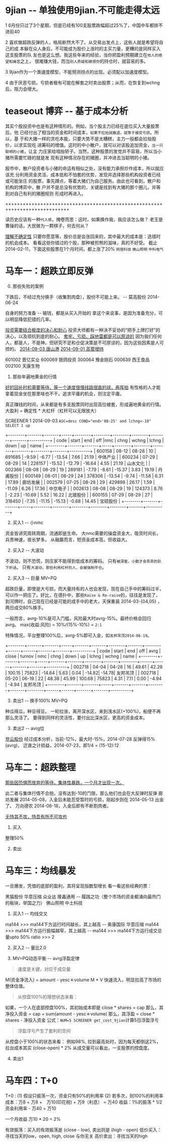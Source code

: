 # 9jian -- 单独使用9jian.不可能走得太远

1 6月份只过了3个星期，但是已经有100支股票跌幅超过25%了，中国中车都排不进前40
  [](http://ww1.sinaimg.cn/bmiddle/8d354b32jw1et9ckc0yaij208v1qddx6.jpg)

2 喜欢做超跌反弹的人，格局断然大不了。从交易出发点上，这些人就是希望将自己的成
  本躲在众人身后，不可能成为股价上涨时的主买力量，更糟的是同样买入这支股票的队
  友也是这么想。我这些年来的经验，当你把盈利预期建立在`他人的绝望和痛苦`之上，
  很难赚大钱，而当`别人质疑和嫉恨你`的持仓时，就容易的多。

3 9jian作为一个类速度模型，不能预测拐点的出现。必须配以加速度模型。

4 由于厌恶亏损，亏损者极有可能在解套之时卖出股票；从而，在恢复到wchng后，阻力会增大。

# teaseout 博弈 -- 基于成本分析

  其实个股投资中也是有这种情形的。例如，当个股主力已经在底位买入大量股票后，他
  已经付出了相当的资金和时间成本，`如果不拉抬就撤退，就等于接受亏损`。所以，基
  于和大猪一样的贪吃本能，只要大势不是太糟糕，主力一般都会拉抬股价，以求实现吃
  进筹码的增值。这时的中小散户，就可以对该股追加资金，`当一只聪明的小猪`，让主
  力庄家给咱抬轿子。当然，这种股票的发觉并不容易，所以当小猪所需要忙碌的就是发
  现有这种情况存在的猪圈，并冲进去当聪明的小猪。

  股市中，散户投资者与小猪的命运有相似之处，没有能力承担炒作成本，所以就应该充
  分利用资金灵活、成本低和不怕套的优势，发现并选择那些机构投资者已经或可能坐庄
  的股票，事先蹲点，等着大猪们为自己服务。由此也可看到，散户和机构的博弈中，散
  户并不是总没有优势的，关键是找到有大猪的那个圈儿，并等到对自己有利的猪圈规则
  形成时再进入。

  ++++++++++++++++++++++++++++++++++++++++++++++++++++++++++++++++++++++++++++

  读历史应该有一种`代入感`，掩卷而思：这时，如果换作我，我应该怎么做？
  老王是曹操的话，大民做为一颗棋子，何去何从？

  [理解不确定性](如何少出错)
  只要你愿意等，股价总是会涨回来的，其中最大的成本是：选错时的机会成本。
  看看这些你错过的个股，那种被煎熬的滋味，真的不好受。
  截止2014-02-11，下面这些股票在1个月时间，都上涨了20%
  `网宿科技` `佛山照明` `中科电气`

# 马车一：超跌立即反弹

0. 那些失败的案例

  下跌后，不经过充分换手（收集割肉盘），股份不可能上来。 -- 莫高股份 2014-06-24

  自身的努力准备 -- 输钱，都是从买入开始的
  拿这个来说事，是因为准备充分，可以明显降低犯错的几率。

  [投资需要结合极度的决心和耐心]()
  投资大师都有一种决不妥协的“把手上牌打好”的决心，以及顽抗到底的耐心。
  [套牢、亏损、踩地雷都是可以原谅的]()
  因为我们任何人，都是人，不是神。但研究不足和仓促决策是不可原谅的，因为这些因素是人可控的。
  [2014-09-03 唐山港](不做功课，而在如此的高位买入，实为不可饶恕)
  [2014-09-01 高管增持](如果周一早上能花时间研究，更能有傲人战绩)

  601002  晋亿实业
  600069  银鸽投资
  300064  豫金刚石
  000639  西王食品
  002100  天康生物

1. 那些年遍地黄金的行情

  [好的回补时机需要等待，等一个速度很慢线路很直的球，再挥拍]()
  有性格的人才能拿着现金坐在那里啥也不干。追求平庸的机会，则注定平庸。

  真正赚钱的时间，从来都是有多支股票同时出现高位被套，形成遍地黄金的行情。
  大盈利 = 确定性 * 大杠杆（杠杆可以无限放大）

  SCREENER 1 2014-09-03
  `ASC=desc COND="end>'08-25' and lchng<-10" SELECT 1 up`

  +--------+-------+-------+-----+--------+--------+--------+--------+--------+-------+----------+
  | code   | start | end   | off |nmc     | chng   | wchng  | lchng  | down   | up    | name     |
  +--------+-------+-------+-----+--------+--------+--------+--------+--------+-------+----------+
  | 600158 | 08-12 | 08-28 |  10 | 691685 |  -9.59 |  -6.77 | -13.54 |   7.66 | 21.19 | 中体产业 |
  | 600234 | 07-29 | 08-29 |  14 | 228157 | -15.52 | -12.79 | -16.64 |   4.55 | 21.19 | 山水文化 |
  | 002366 | 08-08 | 08-29 |  19 | 289181 |  -7.79 |  -8.61 | -15.37 |   3.83 | 19.19 | 丹甫股份 |
  | 600149 | 08-01 | 08-29 |  24 | 378306 | -13.54 |  -9.74 | -11.58 |   6.31 | 17.89 | 廊坊发展 |
  | 002579 | 07-25 | 08-28 |  29 | 429898 |  26.17 |   1.59 | -11.09 |   6.26 | 17.36 | 中京电子 |
  | 002613 | 08-08 | 08-29 |  19 | 124373 |   8.76 |  -2.23 | -10.69 |   5.52 | 16.22 | 北玻股份 |
  | 600155 | 07-29 | 08-29 |  27 | 318450 |  -7.35 | -11.15 | -15.13 |  -0.68 | 14.45 | 宝硕股份 |
  +--------+-------+-------+-----+--------+--------+--------+--------+--------+-------+----------+

2. 买入1 -- 小nmc

  资金皆讲究周转周期，流通即是生命。
  大nmc需要的操盘资金大，吸货时间长，兵贵神速，夜长梦多。
  从融赢而言，短资金成本高，但收益大。

2. 买入2 -- 大波动

  不波动，则不恐慌，则庄家不能得到低成本的筹码。
  只有`被深套，小散才会乖乖的趴下听话`。
  只有`大波动，那些利用杠杆的人，会被强制平仓`。

2. 买入3 -- 巨量 MV=PQ

  超跌巨量，即使是大亏损，而大量持有的人也会发现，现在自己手中的筹码过半，
  可以作一把庄了。好比，在德扑中，那些`Raise & Re-raise`的，往往是发现了，
  到河牌时，自己现在已经是可能的成手中的老大，天保重装 2014-03-{04,05} ，
  两日成交80%换手。

  一般而言，avrg-10%是可入门槛，风险最大时avrg-15%。最终价格会回归avrg。
  max(收益:风险) = 10%/(15%-10%) = `2:1`

  特殊情况，平台整理100%后，avrg-5%即可入金，如`友邦吊顶2014-06-19`。

  +--------+-------+-------+-----+-------+-------+--------+-------+--------+------+------+-------+-------+----------+
  | code   | start | end   | off | avrg  | close | turnov | nmc   | chng   | down | up   | lchng | wchng | name     |
  +--------+-------+-------+-----+-------+-------+--------+-------+--------+------+------+-------+-------+----------+
  | 002718 | 04-04 | 04-28 |  16 | 49.61 | 42.28 | 100.15 | 75823 | -14.64 | 5.63 | 0.04 | -14.82| -14.78| 友邦吊顶 |
  | 002718 | 05-20 | 06-19 |  22 | 48.38 | 45.99 | 100.68 | 75823 | 4.31   | 7.11 | 0.00 | -4.94 | -4.94 | 友邦吊顶 |
  +--------+-------+-------+-----+-------+-------+--------+-------+--------+------+------+-------+-------+----------+

3. 卖出1 -- 换手100% MV=PQ

  种瓜得瓜，种豆得豆。
  一轮拉涨，离开深水区，来到浅水区(+100%)，船便不再那么灵活了。
  要得到同样的灵活性，要付出比深水区，更高的资金成本。

3. 卖出2 -- avrg位

  [登云股份]()
  经过成本分析，当前-12%，最大时-15%，2014-07-28 反弹得15%(avrg)，
  迂直之计损益，2014-07-23，即1/4 = (15-12):12

# 马车二：超跌整理

  [那些因恐惧而放弃的等待，集体性暴跌，一个月才出现一次。]()

  此二者与集体行情不合拍，没有达到-10的门限，那么他们也会在大反弹时反弹
  廊坊发展 2014-05-08，入金后未能忍受暂时的亏损，刚起步则在 2014-05-13 出金了。 
  万向德农 2014-06-18，入金后即有不断割肉者。

  [无恃其不攻，恃吾有所不可攻也](用于第二波)

1. 买入

  整理50%

2. 卖出

# 马车三：均线暴发

  一旦爆发，凭借的底部的盈利，其将呈现指数型增长
  看一看这些经典的票：

  黑猫股份
  华意压缩
  众业达
  隆鑫通用  -- 履践之功（整个市场的资金都涌向最热门的板块，举国之力）
  佛山照明
  中土科技


1. 买入1 -- 均线交叉

  ma144 >>> ma144下方运行时间越长，其上越高 -- 奥康国际 华意压缩
  ma144 >>> ma144下方运行振幅越窄，其上越高 -- 
  ma144 >>> ma144下方运行成交总量upto 50%
  ratio >>> 2

2. 买入2 -- 量比2.0

3. MV=PQ动态平衡 -- avrg浮盈定律

  > 速度是关键，对应于成交量

  M(资金净流入) = amount - yesc＊volume
  M * V 快速流入，明显拉高了市场的整体估值。

  > 从控盘100%的理想状态来看：

  如果，一个人在底部控盘100%，其初始成本即是 close * shares = cap
  那么，其净投入资金 = cap + sum(amount - yesc＊volume)
  那么，其浮盈 = close * shares - 净投入资金
  公式：`NUM=5 SCREENER get_cost_9jian`计算5日浮盈浮亏

  > 浮盈浮亏产生了套利的空间

  从控盘小于100%的状态来看：
  例如98%, 拉到最高处时，因为每天都倒这2%，拉台成本其实 (close-open) * 2%
  从成交量可以看出，一支股票的控盘度。


4. 卖出1 

# 马车四：T+0

  T+0 : (1) 假设只振荡一次，资金只有50%的利用率 (2) 若多次，则100%的利用率
  成本：万8 + 万8 +　万10(印花税) + 万9（利息） = 万40
  收益：1%的振荡 * 1/2 资金利用率 - 万40 = 万10

  一个月收益 万10 * 20 = 2%

  有效振荡：买入的有效振荡是 (close - low), 卖出则是 (high - open)
  低价买入：寻找当天的low，open, high, close 与你无关
  高价卖出：寻找当天的high

